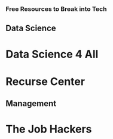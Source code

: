 ### Free Resources to Break into Tech

## Data Science

# Data Science 4 All 

# Recurse Center

## Management

# The Job Hackers


